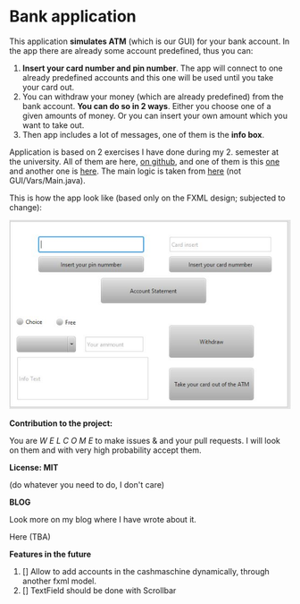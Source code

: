 # Bank application #

This application **simulates ATM** (which is our GUI) for your bank account. In the app there are already some account predefined, thus you can: 

1.  **Insert your card number and pin number**. The app will connect to one already predefined accounts and this one will be used until you take your card out. 
2.  You can withdraw your money (which are already predefined) from the bank account. **You can do so in 2 ways**. Either you choose one of a given amounts of money. Or you can insert your own amount which you want to take out.
3.  Then app includes a lot of messages, one of them is the **info box**. 

Application is based on 2 exercises I have done during my 2. semester at the university. All of them are here, [on github](https://github.com/Johnmalc/Homeworks2), and one of them is this [one](https://github.com/Johnmalc/Homeworks2/tree/master/Aufgabe1) and another one is [here](https://github.com/Johnmalc/Homeworks2/tree/master/Aufgabe13). The main logic is taken from [here](https://github.com/Johnmalc/Homeworks2/tree/master/Aufgabe13) (not GUI/Vars/Main.java).

This is how the app look like (based only on the FXML design; subjected to change):

![Design](/image.jpg)

**Contribution to the project:**

You are *W E L C O M E* to make issues & and your pull requests. I will look on them and with very high probability accept them. 

**License: MIT** 

(do whatever you need to do, I don't care)

**BLOG**

Look more on my blog where I have wrote about it.

Here (TBA)

**Features in the future** 

1. [] Allow to add accounts in the cashmaschine dynamically, through another fxml model.
2. [] TextField should be done with Scrollbar